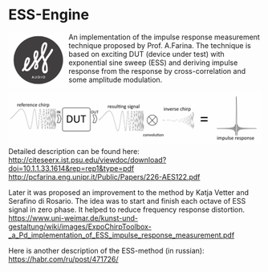 # ESS-Engine
<img align="left" width="120" height="111" src="images/ESS-logo.png">
An implementation of the impulse response measurement technique proposed by Prof. A.Farina.
The technique is based on exciting DUT (device under test) with exponential sine sweep (ESS) and deriving impulse response from the response by cross-correlation and some amplitude modulation.

![](images/ESS.png)
Detailed description can be found here:
http://citeseerx.ist.psu.edu/viewdoc/download?doi=10.1.1.33.1614&rep=rep1&type=pdf
http://pcfarina.eng.unipr.it/Public/Papers/226-AES122.pdf

Later it was proposed an improvement to the method by Katja Vetter and Serafino di Rosario. The idea was to start and finish each octave of ESS signal in zero phase. It helped to reduce frequency response distortion.
https://www.uni-weimar.de/kunst-und-gestaltung/wiki/images/ExpoChirpToolbox-_a_Pd_implementation_of_ESS_impulse_response_measurement.pdf

Here is another description of the ESS-method (in russian):
https://habr.com/ru/post/471726/
